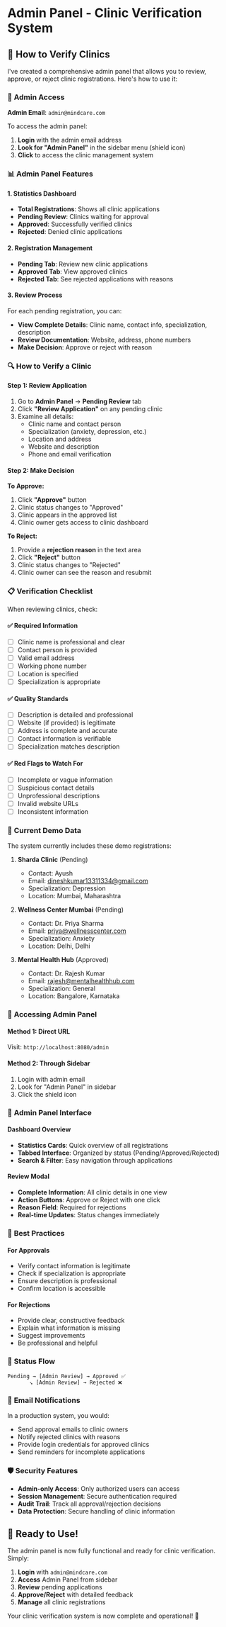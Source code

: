 # Admin Panel - Clinic Verification System

## 🎯 **How to Verify Clinics**

I've created a comprehensive admin panel that allows you to review, approve, or reject clinic registrations. Here's how to use it:

### 🔐 **Admin Access**

**Admin Email**: `admin@mindcare.com`

To access the admin panel:
1. **Login** with the admin email address
2. **Look for "Admin Panel"** in the sidebar menu (shield icon)
3. **Click** to access the clinic management system

### 📊 **Admin Panel Features**

#### **1. Statistics Dashboard**
- **Total Registrations**: Shows all clinic applications
- **Pending Review**: Clinics waiting for approval
- **Approved**: Successfully verified clinics
- **Rejected**: Denied clinic applications

#### **2. Registration Management**
- **Pending Tab**: Review new clinic applications
- **Approved Tab**: View approved clinics
- **Rejected Tab**: See rejected applications with reasons

#### **3. Review Process**
For each pending registration, you can:
- **View Complete Details**: Clinic name, contact info, specialization, description
- **Review Documentation**: Website, address, phone numbers
- **Make Decision**: Approve or reject with reason

### 🔍 **How to Verify a Clinic**

#### **Step 1: Review Application**
1. Go to **Admin Panel** → **Pending Review** tab
2. Click **"Review Application"** on any pending clinic
3. Examine all details:
   - Clinic name and contact person
   - Specialization (anxiety, depression, etc.)
   - Location and address
   - Website and description
   - Phone and email verification

#### **Step 2: Make Decision**

**To Approve:**
1. Click **"Approve"** button
2. Clinic status changes to "Approved"
3. Clinic appears in the approved list
4. Clinic owner gets access to clinic dashboard

**To Reject:**
1. Provide a **rejection reason** in the text area
2. Click **"Reject"** button
3. Clinic status changes to "Rejected"
4. Clinic owner can see the reason and resubmit

### 📋 **Verification Checklist**

When reviewing clinics, check:

#### **✅ Required Information**
- [ ] Clinic name is professional and clear
- [ ] Contact person is provided
- [ ] Valid email address
- [ ] Working phone number
- [ ] Location is specified
- [ ] Specialization is appropriate

#### **✅ Quality Standards**
- [ ] Description is detailed and professional
- [ ] Website (if provided) is legitimate
- [ ] Address is complete and accurate
- [ ] Contact information is verifiable
- [ ] Specialization matches description

#### **✅ Red Flags to Watch For**
- [ ] Incomplete or vague information
- [ ] Suspicious contact details
- [ ] Unprofessional descriptions
- [ ] Invalid website URLs
- [ ] Inconsistent information

### 🚀 **Current Demo Data**

The system currently includes these demo registrations:

1. **Sharda Clinic** (Pending)
   - Contact: Ayush
   - Email: dineshkumar13311334@gmail.com
   - Specialization: Depression
   - Location: Mumbai, Maharashtra

2. **Wellness Center Mumbai** (Pending)
   - Contact: Dr. Priya Sharma
   - Email: priya@wellnesscenter.com
   - Specialization: Anxiety
   - Location: Delhi, Delhi

3. **Mental Health Hub** (Approved)
   - Contact: Dr. Rajesh Kumar
   - Email: rajesh@mentalhealthhub.com
   - Specialization: General
   - Location: Bangalore, Karnataka

### 🔧 **Accessing Admin Panel**

#### **Method 1: Direct URL**
Visit: `http://localhost:8080/admin`

#### **Method 2: Through Sidebar**
1. Login with admin email
2. Look for "Admin Panel" in sidebar
3. Click the shield icon

### 📱 **Admin Panel Interface**

#### **Dashboard Overview**
- **Statistics Cards**: Quick overview of all registrations
- **Tabbed Interface**: Organized by status (Pending/Approved/Rejected)
- **Search & Filter**: Easy navigation through applications

#### **Review Modal**
- **Complete Information**: All clinic details in one view
- **Action Buttons**: Approve or Reject with one click
- **Reason Field**: Required for rejections
- **Real-time Updates**: Status changes immediately

### 🎯 **Best Practices**

#### **For Approvals**
- Verify contact information is legitimate
- Check if specialization is appropriate
- Ensure description is professional
- Confirm location is accessible

#### **For Rejections**
- Provide clear, constructive feedback
- Explain what information is missing
- Suggest improvements
- Be professional and helpful

### 🔄 **Status Flow**

```
Pending → [Admin Review] → Approved ✅
       ↘ [Admin Review] → Rejected ❌
```

### 📧 **Email Notifications**

In a production system, you would:
- Send approval emails to clinic owners
- Notify rejected clinics with reasons
- Provide login credentials for approved clinics
- Send reminders for incomplete applications

### 🛡️ **Security Features**

- **Admin-only Access**: Only authorized users can access
- **Session Management**: Secure authentication required
- **Audit Trail**: Track all approval/rejection decisions
- **Data Protection**: Secure handling of clinic information

## 🎉 **Ready to Use!**

The admin panel is now fully functional and ready for clinic verification. Simply:

1. **Login** with `admin@mindcare.com`
2. **Access** Admin Panel from sidebar
3. **Review** pending applications
4. **Approve/Reject** with detailed feedback
5. **Manage** all clinic registrations

Your clinic verification system is now complete and operational! 🚀
